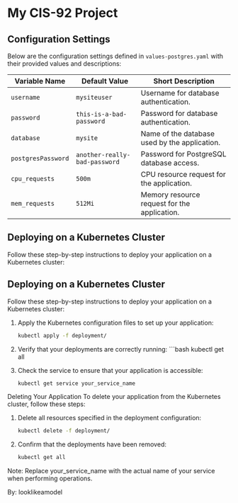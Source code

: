 # My CIS-92 Project 

## Configuration Settings

Below are the configuration settings defined in `values-postgres.yaml` with their provided values and descriptions:

| Variable Name      | Default Value                  | Short Description                            |
|--------------------|--------------------------------|----------------------------------------------|
| `username`         | `mysiteuser`                   | Username for database authentication.        |
| `password`         | `this-is-a-bad-password`       | Password for database authentication.        |
| `database`         | `mysite`                       | Name of the database used by the application.|
| `postgresPassword` | `another-really-bad-password`  | Password for PostgreSQL database access.     |
| `cpu_requests`     | `500m`                         | CPU resource request for the application.    |
| `mem_requests`     | `512Mi`                        | Memory resource request for the application. |

## Deploying on a Kubernetes Cluster

Follow these step-by-step instructions to deploy your application on a Kubernetes cluster:

## Deploying on a Kubernetes Cluster

Follow these step-by-step instructions to deploy your application on a Kubernetes cluster:

1. Apply the Kubernetes configuration files to set up your application:
   ```bash
   kubectl apply -f deployment/

2.   Verify that your deployments are correctly running:
    ```bash
    kubectl get all

3. Check the service to ensure that your application is accessible:
    ```bash
    kubectl get service your_service_name 


Deleting Your Application
To delete your application from the Kubernetes cluster, follow these steps:

1. Delete all resources specified in the deployment configuration:
    ```bash
    kubectl delete -f deployment/


2. Confirm that the deployments have been removed:
    ```bash
    kubectl get all

    
Note: Replace your_service_name with the actual name of your service when performing operations.

By: looklikeamodel